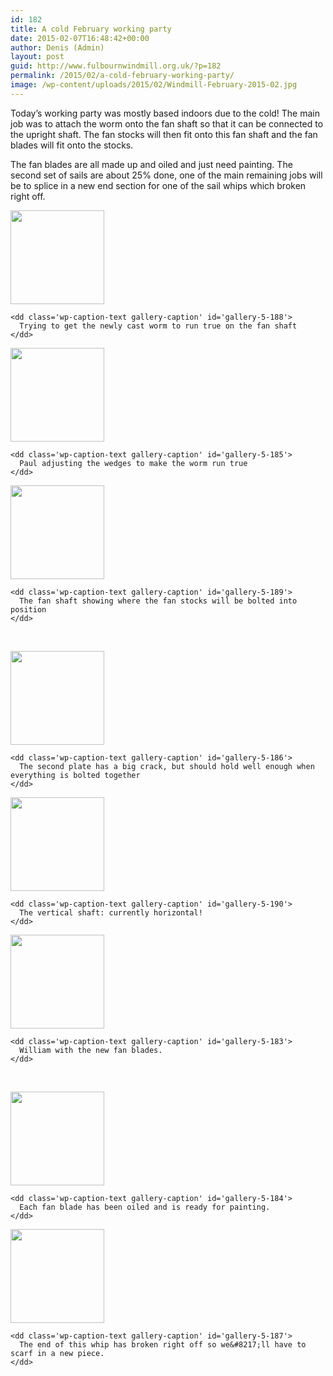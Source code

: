 ```yaml
---
id: 182
title: A cold February working party
date: 2015-02-07T16:48:42+00:00
author: Denis (Admin)
layout: post
guid: http://www.fulbournwindmill.org.uk/?p=182
permalink: /2015/02/a-cold-february-working-party/
image: /wp-content/uploads/2015/02/Windmill-February-2015-02.jpg
---
```

Today&#8217;s working party was mostly based indoors due to the cold! The main job was to attach the worm onto the fan shaft so that it can be connected to the upright shaft. The fan stocks will then fit onto this fan shaft and the fan blades will fit onto the stocks.
<!--break-->
The fan blades are all made up and oiled and just need painting. The second set of sails are about 25% done, one of the main remaining jobs will be to splice in a new end section for one of the sail whips which broken right off.

<div id='gallery-5' class='gallery galleryid-182 gallery-columns-3 gallery-size-thumbnail'>
  <dl class='gallery-item'>
    <dt class='gallery-icon portrait'>
      <a href='http://www.fulbournwindmill.org.uk/2015/02/a-cold-february-working-party/windmill-february-2015-01/'><img width="150" height="150" src="http://www.fulbournwindmill.org.uk/wp-content/uploads/2015/02/Windmill-February-2015-01-150x150.jpg" class="attachment-thumbnail size-thumbnail" alt="" aria-describedby="gallery-5-188" /></a>
    </dt>
    
    <dd class='wp-caption-text gallery-caption' id='gallery-5-188'>
      Trying to get the newly cast worm to run true on the fan shaft
    </dd>
  </dl>
  
  <dl class='gallery-item'>
    <dt class='gallery-icon portrait'>
      <a href='http://www.fulbournwindmill.org.uk/2015/02/a-cold-february-working-party/windmill-february-2015-07/'><img width="150" height="150" src="http://www.fulbournwindmill.org.uk/wp-content/uploads/2015/02/Windmill-February-2015-07-150x150.jpg" class="attachment-thumbnail size-thumbnail" alt="" aria-describedby="gallery-5-185" /></a>
    </dt>
    
    <dd class='wp-caption-text gallery-caption' id='gallery-5-185'>
      Paul adjusting the wedges to make the worm run true
    </dd>
  </dl>
  
  <dl class='gallery-item'>
    <dt class='gallery-icon landscape'>
      <a href='http://www.fulbournwindmill.org.uk/2015/02/a-cold-february-working-party/windmill-february-2015-02/'><img width="150" height="150" src="http://www.fulbournwindmill.org.uk/wp-content/uploads/2015/02/Windmill-February-2015-02-150x150.jpg" class="attachment-thumbnail size-thumbnail" alt="" aria-describedby="gallery-5-189" /></a>
    </dt>
    
    <dd class='wp-caption-text gallery-caption' id='gallery-5-189'>
      The fan shaft showing where the fan stocks will be bolted into position
    </dd>
  </dl>
  
  <br style="clear: both" />
  
  <dl class='gallery-item'>
    <dt class='gallery-icon landscape'>
      <a href='http://www.fulbournwindmill.org.uk/2015/02/a-cold-february-working-party/windmill-february-2015-08/'><img width="150" height="150" src="http://www.fulbournwindmill.org.uk/wp-content/uploads/2015/02/Windmill-February-2015-08-150x150.jpg" class="attachment-thumbnail size-thumbnail" alt="" aria-describedby="gallery-5-186" /></a>
    </dt>
    
    <dd class='wp-caption-text gallery-caption' id='gallery-5-186'>
      The second plate has a big crack, but should hold well enough when everything is bolted together
    </dd>
  </dl>
  
  <dl class='gallery-item'>
    <dt class='gallery-icon portrait'>
      <a href='http://www.fulbournwindmill.org.uk/2015/02/a-cold-february-working-party/windmill-february-2015-04/'><img width="150" height="150" src="http://www.fulbournwindmill.org.uk/wp-content/uploads/2015/02/Windmill-February-2015-04-150x150.jpg" class="attachment-thumbnail size-thumbnail" alt="" aria-describedby="gallery-5-190" /></a>
    </dt>
    
    <dd class='wp-caption-text gallery-caption' id='gallery-5-190'>
      The vertical shaft: currently horizontal!
    </dd>
  </dl>
  
  <dl class='gallery-item'>
    <dt class='gallery-icon portrait'>
      <a href='http://www.fulbournwindmill.org.uk/2015/02/a-cold-february-working-party/windmill-february-2015-05/'><img width="150" height="150" src="http://www.fulbournwindmill.org.uk/wp-content/uploads/2015/02/Windmill-February-2015-05-150x150.jpg" class="attachment-thumbnail size-thumbnail" alt="" aria-describedby="gallery-5-183" /></a>
    </dt>
    
    <dd class='wp-caption-text gallery-caption' id='gallery-5-183'>
      William with the new fan blades.
    </dd>
  </dl>
  
  <br style="clear: both" />
  
  <dl class='gallery-item'>
    <dt class='gallery-icon portrait'>
      <a href='http://www.fulbournwindmill.org.uk/2015/02/a-cold-february-working-party/windmill-february-2015-06/'><img width="150" height="150" src="http://www.fulbournwindmill.org.uk/wp-content/uploads/2015/02/Windmill-February-2015-06-150x150.jpg" class="attachment-thumbnail size-thumbnail" alt="" aria-describedby="gallery-5-184" /></a>
    </dt>
    
    <dd class='wp-caption-text gallery-caption' id='gallery-5-184'>
      Each fan blade has been oiled and is ready for painting.
    </dd>
  </dl>
  
  <dl class='gallery-item'>
    <dt class='gallery-icon portrait'>
      <a href='http://www.fulbournwindmill.org.uk/2015/02/a-cold-february-working-party/windmill-february-2015-15/'><img width="150" height="150" src="http://www.fulbournwindmill.org.uk/wp-content/uploads/2015/02/Windmill-February-2015-15-150x150.jpg" class="attachment-thumbnail size-thumbnail" alt="" aria-describedby="gallery-5-187" /></a>
    </dt>
    
    <dd class='wp-caption-text gallery-caption' id='gallery-5-187'>
      The end of this whip has broken right off so we&#8217;ll have to scarf in a new piece.
    </dd>
  </dl>
  
  <br style='clear: both' />
</div>
